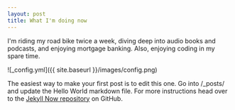 ```yaml
---
layout: post
title: What I'm doing now
---
```


I'm riding my road bike twice a week, diving deep into audio books and podcasts, and enjoying mortgage banking.  Also, enjoying coding in my spare time.

![_config.yml]({{ site.baseurl }}/images/config.png)

The easiest way to make your first post is to edit this one. Go into /_posts/ and update the Hello World markdown file. For more instructions head over to the [Jekyll Now repository](https://github.com/barryclark/jekyll-now) on GitHub.
